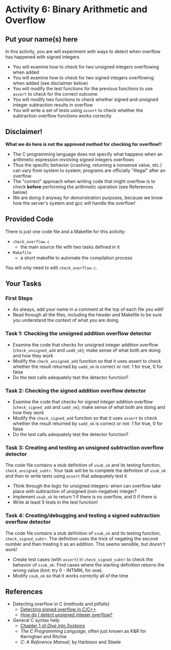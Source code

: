 # Activity 6: Binary Arithmetic and Overflow
## Put your name(s) here

In this activity, you are will experiment with ways to detect when overflow has happened with signed integers.
- You will examine how to check for two unsigned integers overflowing when added
- You will examine how to check for two signed integers overflowing when added (see disclaimer below)
- You will modify the test functions for the previous functions to use `assert` to check for the correct outcome
- You will modify two functions to check whether signed and unsigned integer subtraction results in overflow
- You will write a set of tests using `assert` to check whether the subtraction overflow functions works correctly

## Disclaimer!

__What we do here is not the approved method for checking for overflow!!__

- The C programming language does not specify what happens when an arithmetic expression involving signed integers overflows 
- Thus the specific behavior (crashing, returning a nonsense value, etc.) can vary from system to system; programs are officially "illegal" after an overflow 
- The "correct" approach when writing code that might overflow is to check __before__ performing the arithmetic operation (see References below)
- We are doing it anyway for demonstration purposes, because we know how the server's system and gcc will handle the overflow!


## Provided Code

There is just one code file and a Makefile for this activity:

- `check_overflow.c`
    - the main source file with two tasks defined in it
- `Makefile`
    - a short makefile to automate the compilation process

You will only need to edit `check_overflow.c`.

## Your Tasks

### First Steps
- As always, add your name in a comment at the top of each file you edit!
- Read through all the files, including the header and Makefile to be sure you
understand the context of what you are doing. 

### Task 1: Checking the unsigned addition overflow detector

- Examine the code that checks for unsigned integer addition overflow (`check_unsigned_add`
and `uadd_ok`); make sense of what both are doing and how they work
- Modify the `check_unsigned_add` function so that it uses assert to check whether 
the result returned by `uadd_ok` is correct or not: 1 for true, 0 for false
- Do the test calls adequately test the detector function?

### Task 2: Checking the signed addition overflow detector

- Examine the code that checks for signed integer addition overflow (`check_signed_add`
and `sadd_ok`); make sense of what both are doing and how they work
- Modify the `check_signed_add` function so that it uses `assert` to check whether 
the result returned by `sadd_ok` is correct or not: 1 for true, 0 for false
- Do the test calls adequately test the detector function?

### Task 3: Creating and testing an unsigned subtraction overflow detector

The code file contains a stub definition of `usub_ok` and its testing function,
`check_unsigned_subtr`. Your task will be to complete the definition of `usub_ok`
and then to write tests using `assert` that adequately test it
- Think through the logic for unsigned integers: when can overflow take place 
with subtraction of unsigned (non-negative) integer?
- Implement `usub_ok` to return 1 if there is no overflow, and 0 if there is
- Write at least 5 tests in the test function!

### Task 4: Creating/debugging and testing a signed subtraction overflow detector

The code file contains a stub definition of `ssub_ok` and its testing function,
`check_signed_subtr`. The definition uses the trick of negating the second number and
then treating it as an addition. This seems sensible, but _doesn't work!_

- Create test cases (with `assert`) in `check_signed_subtr` to check the behavior
of `ssub_ok`. Find cases where the starting definition returns the wrong value 
(hint: try 0 - INTMIN, for one).
- Modify `ssub_ok` so that it works correctly all of the time



## References

- Detecting overflow in C (methods and pitfalls)
  -  [Detecting signed overflow in C/C++](https://stackoverflow.com/questions/3944505/detecting-signed-overflow-in-c-c)
  - [How do I detect unsigned integer overflow?](https://stackoverflow.com/questions/199333/how-do-i-detect-unsigned-integer-overflow)
- General C syntax help
  - [Chapter 1 of _Dive into Systems_](https://diveintosystems.org/book/C1-C_intro/index.html)
  - _The C Programming Language_, often just known as K&R for Kernighan and Ritchie
  - _C: A Reference Manual_, by Harbison and Steele

